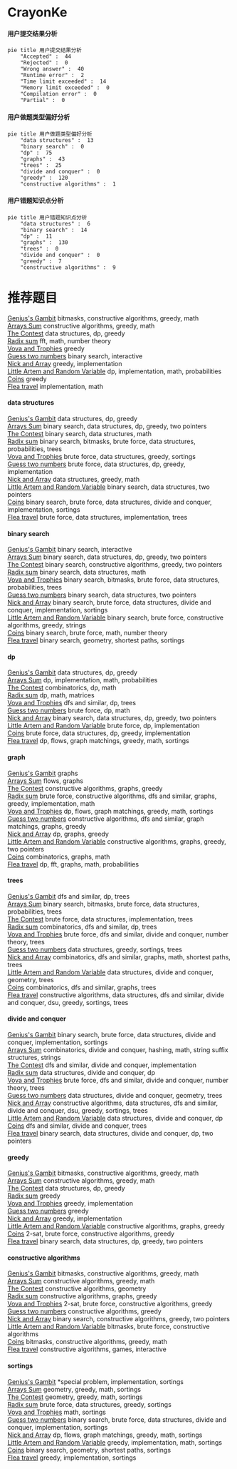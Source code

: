 # CrayonKe
<!-- tabs:start -->
#### **用户提交结果分析**

```mermaid
pie title 用户提交结果分析
    "Accepted" :  44
    "Rejected" :  0
    "Wrong answer" :  40
    "Runtime error" :  2
    "Time limit exceeded" :  14
    "Memory limit exceeded" :  0
    "Compilation error" :  0
    "Partial" :  0
```
#### **用户做题类型偏好分析**

```mermaid
pie title 用户做题类型偏好分析
    "data structures" :  13
    "binary search" :  0
    "dp" :  75
    "graphs" :  43
    "trees" :  25
    "divide and conquer" :  0
    "greedy" :  120
    "constructive algorithms" :  1
```
#### **用户错题知识点分析**

```mermaid
pie title 用户错题知识点分析
    "data structures" :  6
    "binary search" :  14
    "dp" :  11
    "graphs" :  130
    "trees" :  0
    "divide and conquer" :  0
    "greedy" :  7
    "constructive algorithms" :  9
```
<!-- tabs:end -->
# 推荐题目
[Genius's Gambit](http://codeforces.com/problemset/problem/1492/D)		bitmasks,
                        constructive algorithms,
                        greedy,
                        math		  
[Arrays Sum](http://codeforces.com/problemset/problem/1408/B)		constructive algorithms,
                        greedy,
                        math		  
[The Contest](http://codeforces.com/problemset/problem/1257/E)		data structures,
                        dp,
                        greedy		  
[Radix sum](http://codeforces.com/problemset/problem/1103/E)		fft,
                        math,
                        number theory		  
[Vova and Trophies](http://codeforces.com/problemset/problem/1082/B)		greedy		  
[Guess two numbers](https://codeforces.com/contest/1008/problem/E)		binary search,
                        interactive		  
[Nick and Array](http://codeforces.com/problemset/problem/1180/B)		greedy,
                        implementation		  
[Little Artem and Random Variable](https://codeforces.com/contest/668/problem/C)		dp,
                        implementation,
                        math,
                        probabilities		  
[Coins](http://codeforces.com/problemset/problem/58/B)		greedy		  
[Flea travel](http://codeforces.com/problemset/problem/55/A)		implementation,
                        math		  
<!-- tabs:start -->
#### **data structures**
[Genius's Gambit](http://codeforces.com/problemset/problem/1257/E)		data structures,
                        dp,
                        greedy		  
[Arrays Sum](http://codeforces.com/problemset/problem/1492/C)		binary search,
                        data structures,
                        dp,
                        greedy,
                        two pointers		  
[The Contest](http://codeforces.com/problemset/problem/1490/G)		binary search,
                        data structures,
                        math		  
[Radix sum](http://codeforces.com/problemset/problem/1479/D)		binary search,
                        bitmasks,
                        brute force,
                        data structures,
                        probabilities,
                        trees		  
[Vova and Trophies](http://codeforces.com/problemset/problem/1497/A)		brute force,
                        data structures,
                        greedy,
                        sortings		  
[Guess two numbers](http://codeforces.com/problemset/problem/1491/C)		brute force,
                        data structures,
                        dp,
                        greedy,
                        implementation		  
[Nick and Array](http://codeforces.com/problemset/problem/1492/B)		data structures,
                        greedy,
                        math		  
[Little Artem and Random Variable](http://codeforces.com/problemset/problem/1436/E)		binary search,
                        data structures,
                        two pointers		  
[Coins](http://codeforces.com/problemset/problem/1461/D)		binary search,
                        brute force,
                        data structures,
                        divide and conquer,
                        implementation,
                        sortings		  
[Flea travel](http://codeforces.com/problemset/problem/1511/C)		brute force,
                        data structures,
                        implementation,
                        trees		  
#### **binary search**
[Genius's Gambit](https://codeforces.com/contest/1008/problem/E)		binary search,
                        interactive		  
[Arrays Sum](http://codeforces.com/problemset/problem/1492/C)		binary search,
                        data structures,
                        dp,
                        greedy,
                        two pointers		  
[The Contest](http://codeforces.com/problemset/problem/1463/D)		binary search,
                        constructive algorithms,
                        greedy,
                        two pointers		  
[Radix sum](http://codeforces.com/problemset/problem/1490/G)		binary search,
                        data structures,
                        math		  
[Vova and Trophies](http://codeforces.com/problemset/problem/1479/D)		binary search,
                        bitmasks,
                        brute force,
                        data structures,
                        probabilities,
                        trees		  
[Guess two numbers](http://codeforces.com/problemset/problem/1436/E)		binary search,
                        data structures,
                        two pointers		  
[Nick and Array](http://codeforces.com/problemset/problem/1461/D)		binary search,
                        brute force,
                        data structures,
                        divide and conquer,
                        implementation,
                        sortings		  
[Little Artem and Random Variable](http://codeforces.com/problemset/problem/1493/C)		binary search,
                        brute force,
                        constructive algorithms,
                        greedy,
                        strings		  
[Coins](http://codeforces.com/problemset/problem/1487/D)		binary search,
                        brute force,
                        math,
                        number theory		  
[Flea travel](http://codeforces.com/problemset/problem/1486/B)		binary search,
                        geometry,
                        shortest paths,
                        sortings		  
#### **dp**
[Genius's Gambit](http://codeforces.com/problemset/problem/1257/E)		data structures,
                        dp,
                        greedy		  
[Arrays Sum](https://codeforces.com/contest/668/problem/C)		dp,
                        implementation,
                        math,
                        probabilities		  
[The Contest](http://codeforces.com/problemset/problem/1081/C)		combinatorics,
                        dp,
                        math		  
[Radix sum](http://codeforces.com/problemset/problem/1117/D)		dp,
                        math,
                        matrices		  
[Vova and Trophies](http://codeforces.com/problemset/problem/734/E)		dfs and similar,
                        dp,
                        trees		  
[Guess two numbers](http://codeforces.com/problemset/problem/1475/B)		brute force,
                        dp,
                        math		  
[Nick and Array](http://codeforces.com/problemset/problem/1492/C)		binary search,
                        data structures,
                        dp,
                        greedy,
                        two pointers		  
[Little Artem and Random Variable](https://codeforces.com/contest/1457/problem/C)		brute force,
                        dp,
                        implementation		  
[Coins](http://codeforces.com/problemset/problem/1491/C)		brute force,
                        data structures,
                        dp,
                        greedy,
                        implementation		  
[Flea travel](http://codeforces.com/problemset/problem/1437/C)		dp,
                        flows,
                        graph matchings,
                        greedy,
                        math,
                        sortings		  
#### **graph**
[Genius's Gambit](http://codeforces.com/problemset/problem/1284/G)		graphs		  
[Arrays Sum](http://codeforces.com/problemset/problem/1082/G)		flows,
                        graphs		  
[The Contest](http://codeforces.com/problemset/problem/41/E)		constructive algorithms,
                        graphs,
                        greedy		  
[Radix sum](http://codeforces.com/problemset/problem/1487/C)		brute force,
                        constructive algorithms,
                        dfs and similar,
                        graphs,
                        greedy,
                        implementation,
                        math		  
[Vova and Trophies](http://codeforces.com/problemset/problem/1437/C)		dp,
                        flows,
                        graph matchings,
                        greedy,
                        math,
                        sortings		  
[Guess two numbers](http://codeforces.com/problemset/problem/1470/D)		constructive algorithms,
                        dfs and similar,
                        graph matchings,
                        graphs,
                        greedy		  
[Nick and Array](http://codeforces.com/problemset/problem/1476/C)		dp,
                        graphs,
                        greedy		  
[Little Artem and Random Variable](http://codeforces.com/problemset/problem/1304/D)		constructive algorithms,
                        graphs,
                        greedy,
                        two pointers		  
[Coins](http://codeforces.com/problemset/problem/1475/C)		combinatorics,
                        graphs,
                        math		  
[Flea travel](http://codeforces.com/problemset/problem/553/E)		dp,
                        fft,
                        graphs,
                        math,
                        probabilities		  
#### **trees**
[Genius's Gambit](http://codeforces.com/problemset/problem/734/E)		dfs and similar,
                        dp,
                        trees		  
[Arrays Sum](http://codeforces.com/problemset/problem/1479/D)		binary search,
                        bitmasks,
                        brute force,
                        data structures,
                        probabilities,
                        trees		  
[The Contest](http://codeforces.com/problemset/problem/1511/C)		brute force,
                        data structures,
                        implementation,
                        trees		  
[Radix sum](http://codeforces.com/problemset/problem/1499/F)		combinatorics,
                        dfs and similar,
                        dp,
                        trees		  
[Vova and Trophies](http://codeforces.com/problemset/problem/1491/E)		brute force,
                        dfs and similar,
                        divide and conquer,
                        number theory,
                        trees		  
[Guess two numbers](http://codeforces.com/problemset/problem/1466/D)		data structures,
                        greedy,
                        sortings,
                        trees		  
[Nick and Array](http://codeforces.com/problemset/problem/1495/D)		combinatorics,
                        dfs and similar,
                        graphs,
                        math,
                        shortest paths,
                        trees		  
[Little Artem and Random Variable](http://codeforces.com/problemset/problem/1303/G)		data structures,
                        divide and conquer,
                        geometry,
                        trees		  
[Coins](http://codeforces.com/problemset/problem/1454/E)		combinatorics,
                        dfs and similar,
                        graphs,
                        trees		  
[Flea travel](http://codeforces.com/problemset/problem/1494/D)		constructive algorithms,
                        data structures,
                        dfs and similar,
                        divide and conquer,
                        dsu,
                        greedy,
                        sortings,
                        trees		  
#### **divide and conquer**
[Genius's Gambit](http://codeforces.com/problemset/problem/1461/D)		binary search,
                        brute force,
                        data structures,
                        divide and conquer,
                        implementation,
                        sortings		  
[Arrays Sum](http://codeforces.com/problemset/problem/1466/G)		combinatorics,
                        divide and conquer,
                        hashing,
                        math,
                        string suffix structures,
                        strings		  
[The Contest](http://codeforces.com/problemset/problem/1490/D)		dfs and similar,
                        divide and conquer,
                        implementation		  
[Radix sum](https://codeforces.com/contest/1483/problem/C)		data structures,
                        divide and conquer,
                        dp		  
[Vova and Trophies](http://codeforces.com/problemset/problem/1491/E)		brute force,
                        dfs and similar,
                        divide and conquer,
                        number theory,
                        trees		  
[Guess two numbers](http://codeforces.com/problemset/problem/1303/G)		data structures,
                        divide and conquer,
                        geometry,
                        trees		  
[Nick and Array](http://codeforces.com/problemset/problem/1494/D)		constructive algorithms,
                        data structures,
                        dfs and similar,
                        divide and conquer,
                        dsu,
                        greedy,
                        sortings,
                        trees		  
[Little Artem and Random Variable](http://codeforces.com/problemset/problem/1482/E)		data structures,
                        divide and conquer,
                        dp		  
[Coins](http://codeforces.com/problemset/problem/566/C)		dfs and similar,
                        divide and conquer,
                        trees		  
[Flea travel](http://codeforces.com/problemset/problem/1428/F)		binary search,
                        data structures,
                        divide and conquer,
                        dp,
                        two pointers		  
#### **greedy**
[Genius's Gambit](http://codeforces.com/problemset/problem/1492/D)		bitmasks,
                        constructive algorithms,
                        greedy,
                        math		  
[Arrays Sum](http://codeforces.com/problemset/problem/1408/B)		constructive algorithms,
                        greedy,
                        math		  
[The Contest](http://codeforces.com/problemset/problem/1257/E)		data structures,
                        dp,
                        greedy		  
[Radix sum](http://codeforces.com/problemset/problem/1082/B)		greedy		  
[Vova and Trophies](http://codeforces.com/problemset/problem/1180/B)		greedy,
                        implementation		  
[Guess two numbers](http://codeforces.com/problemset/problem/58/B)		greedy		  
[Nick and Array](http://codeforces.com/problemset/problem/286/C)		greedy,
                        implementation		  
[Little Artem and Random Variable](http://codeforces.com/problemset/problem/41/E)		constructive algorithms,
                        graphs,
                        greedy		  
[Coins](http://codeforces.com/problemset/problem/1400/C)		2-sat,
                        brute force,
                        constructive algorithms,
                        greedy		  
[Flea travel](http://codeforces.com/problemset/problem/1492/C)		binary search,
                        data structures,
                        dp,
                        greedy,
                        two pointers		  
#### **constructive algorithms**
[Genius's Gambit](http://codeforces.com/problemset/problem/1492/D)		bitmasks,
                        constructive algorithms,
                        greedy,
                        math		  
[Arrays Sum](http://codeforces.com/problemset/problem/1408/B)		constructive algorithms,
                        greedy,
                        math		  
[The Contest](http://codeforces.com/problemset/problem/277/B)		constructive algorithms,
                        geometry		  
[Radix sum](http://codeforces.com/problemset/problem/41/E)		constructive algorithms,
                        graphs,
                        greedy		  
[Vova and Trophies](http://codeforces.com/problemset/problem/1400/C)		2-sat,
                        brute force,
                        constructive algorithms,
                        greedy		  
[Guess two numbers](http://codeforces.com/problemset/problem/1493/A)		constructive algorithms,
                        greedy		  
[Nick and Array](http://codeforces.com/problemset/problem/1463/D)		binary search,
                        constructive algorithms,
                        greedy,
                        two pointers		  
[Little Artem and Random Variable](https://codeforces.com/contest/1456/problem/B)		bitmasks,
                        brute force,
                        constructive algorithms		  
[Coins](http://codeforces.com/problemset/problem/1492/D)		bitmasks,
                        constructive algorithms,
                        greedy,
                        math		  
[Flea travel](https://codeforces.com/contest/1504/problem/D)		constructive algorithms,
                        games,
                        interactive		  
#### **sortings**
[Genius's Gambit](http://codeforces.com/problemset/problem/1297/B)		*special problem,
                        implementation,
                        sortings		  
[Arrays Sum](https://codeforces.com/contest/1496/problem/C)		geometry,
                        greedy,
                        math,
                        sortings		  
[The Contest](http://codeforces.com/problemset/problem/1495/A)		geometry,
                        greedy,
                        math,
                        sortings		  
[Radix sum](http://codeforces.com/problemset/problem/1497/A)		brute force,
                        data structures,
                        greedy,
                        sortings		  
[Vova and Trophies](http://codeforces.com/problemset/problem/1427/A)		math,
                        sortings		  
[Guess two numbers](http://codeforces.com/problemset/problem/1461/D)		binary search,
                        brute force,
                        data structures,
                        divide and conquer,
                        implementation,
                        sortings		  
[Nick and Array](http://codeforces.com/problemset/problem/1437/C)		dp,
                        flows,
                        graph matchings,
                        greedy,
                        math,
                        sortings		  
[Little Artem and Random Variable](http://codeforces.com/problemset/problem/1473/A)		greedy,
                        implementation,
                        math,
                        sortings		  
[Coins](http://codeforces.com/problemset/problem/1486/B)		binary search,
                        geometry,
                        shortest paths,
                        sortings		  
[Flea travel](http://codeforces.com/problemset/problem/1480/B)		greedy,
                        implementation,
                        sortings		  
<!-- tabs:end -->
